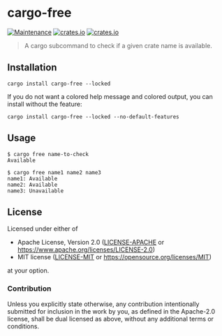 # cargo-free

[![Maintenance](https://img.shields.io/badge/maintenance-actively%20maintained-brightgreen.svg)](https://github.com/SirWindfield/cargo-free)
[![crates.io](https://img.shields.io/crates/v/cargo-free.svg)](https://crates.io/crates/cargo-free)
[![crates.io](https://img.shields.io/crates/d/cargo-free)](https://crates.io/crates/cargo-free)

> A cargo subcommand to check if a given crate name is available.

## Installation

```text
cargo install cargo-free --locked
```

If you do not want a colored help message and colored output, you can install without the feature:

```text
cargo install cargo-free --locked --no-default-features
```

## Usage

```text
$ cargo free name-to-check
Available
```

```text
$ cargo free name1 name2 name3
name1: Available
name2: Available
name3: Unavailable
```

## License

Licensed under either of

- Apache License, Version 2.0 ([LICENSE-APACHE](LICENSE-APACHE) or
  https://www.apache.org/licenses/LICENSE-2.0)
- MIT license ([LICENSE-MIT](LICENSE-MIT) or https://opensource.org/licenses/MIT)

at your option.

### Contribution

Unless you explicitly state otherwise, any contribution intentionally submitted
for inclusion in the work by you, as defined in the Apache-2.0 license, shall be
dual licensed as above, without any additional terms or conditions.
